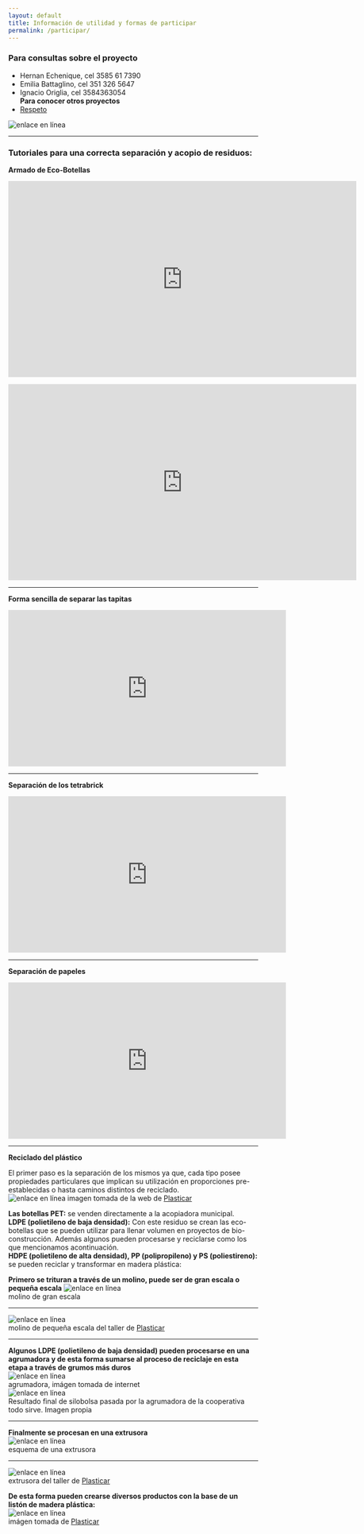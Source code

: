 ```yaml
---
layout: default
title: Información de utilidad y formas de participar
permalink: /participar/
---
```


### Para consultas sobre el proyecto  
- Hernan Echenique, cel 3585 61 7390  
- Emilia Battaglino, cel 351 326 5647  
- Ignacio Origlia, cel 3584363054  
__Para conocer otros proyectos__  
- [Respeto](https://respeto.org.ar)  

![enlace en línea](/img/panfleto.jpeg)

---

### Tutoriales para una correcta separación y acopio de residuos:

__Armado de Eco-Botellas__

<iframe width="702" height="395" src="https://www.youtube.com/embed/o_Cpvr_62p4" frameborder="0" allow="accelerometer; autoplay; encrypted-media; gyroscope; picture-in-picture" allowfullscreen></iframe>

<p id="imgcentrada"> <iframe width="702" height="395" src="https://www.youtube.com/embed/n3fzEF3u7To" frameborder="0" allow="accelerometer; autoplay; encrypted-media; gyroscope; picture-in-picture" allowfullscreen></iframe> </p>

---

__Forma sencilla de separar las tapitas__

<iframe width="560" height="315" src="https://www.youtube.com/embed/znBfPu97dDw" frameborder="0" allow="accelerometer; autoplay; encrypted-media; gyroscope; picture-in-picture" allowfullscreen></iframe>

---

__Separación de los tetrabrick__
<iframe width="560" height="315" src="https://www.youtube.com/embed/0rOXM-eur6U" frameborder="0" allow="accelerometer; autoplay; encrypted-media; gyroscope; picture-in-picture" allowfullscreen></iframe>

---

__Separación de papeles__
<iframe width="560" height="315" src="https://www.youtube.com/embed/U3ObOyIO85Q" frameborder="0" allow="accelerometer; autoplay; encrypted-media; gyroscope; picture-in-picture" allowfullscreen></iframe>

---

__Reciclado del plástico__

El primer paso es la separación de los mismos ya que, cada tipo posee propiedades particulares que implican su utilización en proporciones pre-establecidas o hasta caminos distintos de reciclado.  
![enlace en línea](/img/plasticos.png)
imagen tomada de la web de [Plasticar](https://www.plasticar.ml/proceso-plasticar)  

__Las botellas PET:__ se venden directamente a la acopiadora municipal.  
__LDPE (polietileno de baja densidad):__ Con este residuo se crean las eco-botellas que se pueden utilizar para llenar volumen en proyectos de bio-construcción. Además algunos pueden procesarse y reciclarse como los que mencionamos acontinuación.   
__HDPE (polietileno de alta densidad), PP (polipropileno) y PS (poliestireno):__ se pueden reciclar y transformar en madera plástica:

__Primero se trituran a través de un molino, puede ser de gran escala o pequeña escala__
![enlace en línea](/img/molino1.jpg)  
molino de gran escala  

---

![enlace en línea](/img/molino2.png)  
molino de pequeña escala del taller de [Plasticar](https://www.plasticar.ml/)  

---

__Algunos LDPE (polietileno de baja densidad) pueden procesarse en una agrumadora y de esta forma sumarse al proceso de reciclaje en esta etapa a través de grumos más duros__  
![enlace en línea](/img/agrumadora.jpg)  
agrumadora, imágen tomada de internet  
![enlace en línea](/img/grumos.jpeg)  
Resultado final de silobolsa pasada por la agrumadora de la cooperativa todo sirve. Imagen propia  

---

__Finalmente se procesan en una extrusora__   
![enlace en línea](/img/Extrusora2.jpg)  
esquema de una extrusora

---

![enlace en línea](/img/extrusora.jpg)  
extrusora del taller de [Plasticar](https://www.plasticar.ml/)    

__De esta forma pueden crearse diversos productos con la base de un listón de madera plástica:__   
![enlace en línea](/img/liston.png)  
imágen tomada de [Plasticar](https://www.plasticar.ml/#Productos)  
